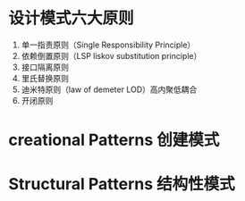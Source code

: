 
# 设计模式六大原则
1. 单一指责原则（Single Responsibility Principle）
2. 依赖倒置原则（LSP liskov substitution principle）
3. 接口隔离原则 
4. 里氏替换原则
5. 迪米特原则（law of demeter LOD）高内聚低耦合
6. 开闭原则

# creational Patterns 创建模式

# Structural Patterns 结构性模式